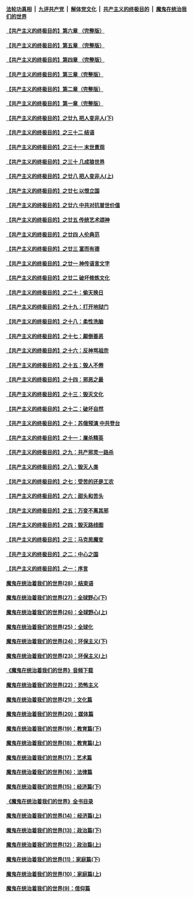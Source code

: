 ####  [法轮功真相](../../../../basic/blob/master/README.md?t=04042302) &nbsp;|&nbsp; [九评共产党](../../../../9ping.md/blob/master/README.md?t=04042302) &nbsp;|&nbsp; [解体党文化](../../../../jtdwh.md/blob/master/README.md?t=04042302)  &nbsp;|&nbsp; [共产主义的终极目的](../../../../gczydzjmd.md/blob/master/README.md?t=04042302) &nbsp;|&nbsp; [魔鬼在统治我们的世界](../../../../mgztzwmdsj.md/blob/master/README.md?t=04042302) 

#### [【共产主义的终极目的】第六章 （完整版）](../pages/nsc422/n11428913.md?t=04042302) 

#### [【共产主义的终极目的】第五章 （完整版）](../pages/nsc422/n11428912.md?t=04042302) 

#### [【共产主义的终极目的】第四章 （完整版）](../pages/nsc422/n11428907.md?t=04042302) 

#### [【共产主义的终极目的】第三章（完整版）](../pages/nsc422/n11428848.md?t=04042302) 

#### [【共产主义的终极目的】第二章（完整版）](../pages/nsc422/n11428831.md?t=04042302) 

#### [【共产主义的终极目的】第一章（完整版）](../pages/nsc422/n11417651.md?t=04042302) 

#### [【共产主义的终极目的】之廿九 把人变非人(下)](../pages/nsc422/n11344140.md?t=04042302) 

#### [【共产主义的终极目的】之三十二 结语](../pages/nsc422/n11360535.md?t=04042302) 

#### [【共产主义的终极目的】之三十一 末世景观](../pages/nsc422/n11351129.md?t=04042302) 

#### [【共产主义的终极目的】之三十 几成狼世界](../pages/nsc422/n11348280.md?t=04042302) 

#### [【共产主义的终极目的】之廿八 把人变非人(上)](../pages/nsc422/n11340492.md?t=04042302) 

#### [【共产主义的终极目的】之廿七 以恨立国](../pages/nsc422/n11336944.md?t=04042302) 

#### [【共产主义的终极目的】之廿六 中共对抗普世价值](../pages/nsc422/n11324785.md?t=04042302) 

#### [【共产主义的终极目的】之廿五 传统艺术颂神](../pages/nsc422/n11296396.md?t=04042302) 

#### [【共产主义的终极目的】之廿四 人伦典范](../pages/nsc422/n11296397.md?t=04042302) 

#### [【共产主义的终极目的】之廿三 富而有德](../pages/nsc422/n11283598.md?t=04042302) 

#### [【共产主义的终极目的】之廿一 神传语言文字](../pages/nsc422/n11263265.md?t=04042302) 

#### [【共产主义的终极目的】之廿二 破坏修炼文化](../pages/nsc422/n11245728.md?t=04042302) 

#### [【共产主义的终极目的】之二十：偷天换日](../pages/nsc422/n11238846.md?t=04042302) 

#### [【共产主义的终极目的】之十九：打开地狱门](../pages/nsc422/n11206376.md?t=04042302) 

#### [【共产主义的终极目的】之十八：柔性洗脑](../pages/nsc422/n11199994.md?t=04042302) 

#### [【共产主义的终极目的】之十七：颠倒善恶](../pages/nsc422/n11179782.md?t=04042302) 

#### [【共产主义的终极目的】之十六：反神骂祖宗](../pages/nsc422/n11166798.md?t=04042302) 

#### [【共产主义的终极目的】之十五：毁人不倦](../pages/nsc422/n11166792.md?t=04042302) 

#### [【共产主义的终极目的】之十四：邪恶之最](../pages/nsc422/n11150249.md?t=04042302) 

#### [【共产主义的终极目的】之十三：毁灭文化](../pages/nsc422/n11135227.md?t=04042302) 

#### [【共产主义的终极目的】之十二：破坏自然](../pages/nsc422/n11135214.md?t=04042302) 

#### [【共产主义的终极目的】之十：苏俄预演 中共登台](../pages/nsc422/n11118424.md?t=04042302) 

#### [【共产主义的终极目的】之十一：屠杀精英](../pages/nsc422/n11118442.md?t=04042302) 

#### [【共产主义的终极目的】之九：共产邪灵一路杀](../pages/nsc422/n11114139.md?t=04042302) 

#### [【共产主义的终极目的】之八：毁灭人类](../pages/nsc422/n11108503.md?t=04042302) 

#### [【共产主义的终极目的】之七：受苦的还是工农](../pages/nsc422/n11101809.md?t=04042302) 

#### [【共产主义的终极目的】之六：甜头和苦头](../pages/nsc422/n11096971.md?t=04042302) 

#### [【共产主义的终极目的】之五：万变不离其邪](../pages/nsc422/n11091285.md?t=04042302) 

#### [【共产主义的终极目的】之四：毁灭路线图](../pages/nsc422/n11086284.md?t=04042302) 

#### [【共产主义的终极目的】之三：马克思魔变](../pages/nsc422/n11061941.md?t=04042302) 

#### [【共产主义的终极目的】之二：中心之国](../pages/nsc422/n11047728.md?t=04042302) 

#### [【共产主义的终极目的】之一：序言](../pages/nsc422/n11086077.md?t=04042302) 

#### [魔鬼在统治着我们的世界(28)：结束语](../pages/nsc422/n10936246.md?t=04042302) 

#### [魔鬼在统治着我们的世界(27)：全球野心(下)](../pages/nsc422/n10928319.md?t=04042302) 

#### [魔鬼在统治着我们的世界(26)：全球野心(上)](../pages/nsc422/n10900318.md?t=04042302) 

#### [魔鬼在统治着我们的世界(25)：全球化](../pages/nsc422/n10788205.md?t=04042302) 

#### [魔鬼在统治着我们的世界(24)：环保主义(下)](../pages/nsc422/n10695307.md?t=04042302) 

#### [魔鬼在统治着我们的世界(23)：环保主义(上)](../pages/nsc422/n10688613.md?t=04042302) 

#### [《魔鬼在统治着我们的世界》音频下载](../pages/nsc422/n10635553.md?t=04042302) 

#### [魔鬼在统治着我们的世界(22)：恐怖主义](../pages/nsc422/n10614727.md?t=04042302) 

#### [魔鬼在统治着我们的世界(21)：文化篇](../pages/nsc422/n10597706.md?t=04042302) 

#### [魔鬼在统治着我们的世界(20)：媒体篇](../pages/nsc422/n10586579.md?t=04042302) 

#### [魔鬼在统治着我们的世界(19)：教育篇(下)](../pages/nsc422/n10564808.md?t=04042302) 

#### [魔鬼在统治着我们的世界(18)：教育篇(上)](../pages/nsc422/n10526970.md?t=04042302) 

#### [魔鬼在统治着我们的世界(17)：艺术篇](../pages/nsc422/n10499093.md?t=04042302) 

#### [魔鬼在统治着我们的世界(16)：法律篇](../pages/nsc422/n10485969.md?t=04042302) 

#### [魔鬼在统治着我们的世界(15)：经济篇(下)](../pages/nsc422/n10469975.md?t=04042302) 

#### [《魔鬼在统治着我们的世界》全书目录](../pages/nsc422/n10464261.md?t=04042302) 

#### [魔鬼在统治着我们的世界(14)：经济篇(上)](../pages/nsc422/n10457370.md?t=04042302) 

#### [魔鬼在统治着我们的世界(13)：政治篇(下)](../pages/nsc422/n10448270.md?t=04042302) 

#### [魔鬼在统治着我们的世界(12)：政治篇(上)](../pages/nsc422/n10444576.md?t=04042302) 

#### [魔鬼在统治着我们的世界(11)：家庭篇(下)](../pages/nsc422/n10440961.md?t=04042302) 

#### [魔鬼在统治着我们的世界(10)：家庭篇(上)](../pages/nsc422/n10435448.md?t=04042302) 

#### [魔鬼在统治着我们的世界(9)：信仰篇](../pages/nsc422/n10432159.md?t=04042302) 

